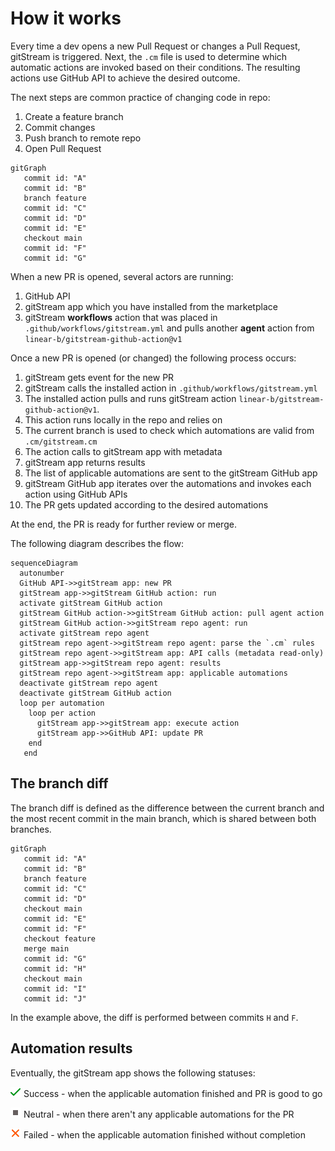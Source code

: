 # How it works

Every time a dev opens a new Pull Request or changes a Pull Request, gitStream is triggered. Next, the `.cm` file is used to determine which automatic actions are invoked based on their conditions. The resulting actions use GitHub API to achieve the desired outcome.

The next steps are common practice of changing code in repo:

1. Create a feature branch 
2. Commit changes  
3. Push branch to remote repo 
4. Open Pull Request 


```mermaid
gitGraph
   commit id: "A"
   commit id: "B"
   branch feature
   commit id: "C"
   commit id: "D"
   commit id: "E"
   checkout main
   commit id: "F"
   commit id: "G"
```

When a new PR is opened, several actors are running:

1. GitHub API
2. gitStream app which you have installed from the marketplace 
3. gitStream **workflows** action that was placed in `.github/workflows/gitstream.yml` and pulls another **agent** action from `linear-b/gitstream-github-action@v1`

Once a new PR is opened (or changed) the following process occurs:

1. gitStream gets event for the new PR 
2. gitStream calls the installed action in `.github/workflows/gitstream.yml`
3. The installed action pulls and runs gitStream action `linear-b/gitstream-github-action@v1`. 
4. This action runs locally in the repo and relies on 
5. The current branch is used to check which automations are valid from `.cm/gitstream.cm`
6. The action calls to gitStream app with metadata
7. gitStream app returns results
8. The list of applicable automations are sent to the gitStream GitHub app
9. gitStream GitHub app iterates over the automations and invokes each action using GitHub APIs
10. The PR gets updated according to the desired automations

At the end, the PR is ready for further review or merge.

The following diagram describes the flow:

``` mermaid
sequenceDiagram
  autonumber
  GitHub API->>gitStream app: new PR
  gitStream app->>gitStream GitHub action: run 
  activate gitStream GitHub action
  gitStream GitHub action->>gitStream GitHub action: pull agent action
  gitStream GitHub action->>gitStream repo agent: run
  activate gitStream repo agent
  gitStream repo agent->>gitStream repo agent: parse the `.cm` rules
  gitStream repo agent->>gitStream app: API calls (metadata read-only)
  gitStream app->>gitStream repo agent: results
  gitStream repo agent->>gitStream app: applicable automations
  deactivate gitStream repo agent
  deactivate gitStream GitHub action
  loop per automation
    loop per action
      gitStream app->>gitStream app: execute action
      gitStream app->>GitHub API: update PR
    end
   end
```

## The branch diff

The branch diff is defined as the difference between the current branch and the most recent commit in the main branch, which is shared between both branches.

```mermaid
gitGraph
   commit id: "A"
   commit id: "B"
   branch feature
   commit id: "C"
   commit id: "D"
   checkout main
   commit id: "E"
   commit id: "F"
   checkout feature
   merge main
   commit id: "G"
   commit id: "H"
   checkout main
   commit id: "I"
   commit id: "J"
```

In the example above, the diff is performed between commits `H` and `F`.

## Automation results

Eventually, the gitStream app shows the following statuses:  

![Success](screenshots/github_pr_check_pass.png) Success - when the applicable automation finished and PR is good to go 

![Neutral](screenshots/github_pr_check_neutral.png) Neutral - when there aren't any applicable automations for the PR

![Failed](screenshots/github_pr_check_fail.png) Failed - when the applicable automation finished without completion
